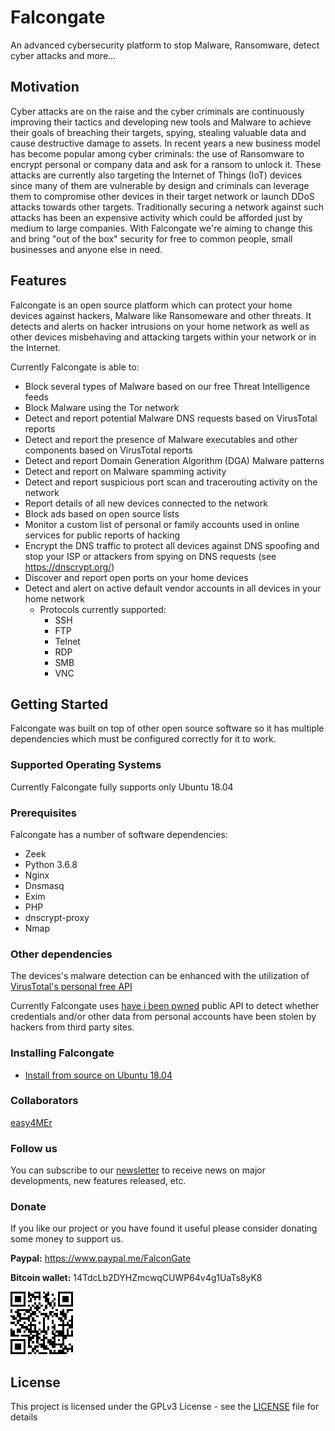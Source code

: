 # Falcongate

An advanced cybersecurity platform to stop Malware, Ransomware, detect cyber attacks and more...

## Motivation

Cyber attacks are on the raise and the cyber criminals are continuously improving their tactics and developing new tools and Malware to achieve their goals of breaching their targets, spying, stealing valuable data and cause destructive damage to assets. In recent years a new business model has become popular among cyber criminals: the use of Ransomware to encrypt personal or company data and ask for a ransom to unlock it. These attacks are currently also targeting the Internet of Things (IoT) devices since many of them are vulnerable by design and criminals can leverage them to compromise other devices in their target network or launch DDoS attacks towards other targets. Traditionally securing a network against such attacks has been an expensive activity which could be afforded just by medium to large companies. With Falcongate we're aiming to change this and bring "out of the box" security for free to common people, small businesses and anyone else in need.

## Features

Falcongate is an open source platform which can protect your home devices against hackers, Malware like Ransomeware and other threats. It detects and alerts on hacker intrusions on your home network as well as other devices misbehaving and attacking targets within your network or in the Internet.

Currently Falcongate is able to:

- Block several types of Malware based on our free Threat Intelligence feeds
- Block Malware using the Tor network
- Detect and report potential Malware DNS requests based on VirusTotal reports
- Detect and report the presence of Malware executables and other components based on VirusTotal reports
- Detect and report Domain Generation Algorithm (DGA) Malware patterns
- Detect and report on Malware spamming activity
- Detect and report suspicious port scan and tracerouting activity on the network
- Report details of all new devices connected to the network
- Block ads based on open source lists
- Monitor a custom list of personal or family accounts used in online services for public reports of hacking
- Encrypt the DNS traffic to protect all devices against DNS spoofing and stop your ISP or attackers from spying on DNS requests (see https://dnscrypt.org/)
- Discover and report open ports on your home devices
- Detect and alert on active default vendor accounts in all devices in your home network
  - Protocols currently supported:
    - SSH
    - FTP
    - Telnet
    - RDP
    - SMB
    - VNC
    

## Getting Started

Falcongate was built on top of other open source software so it has multiple dependencies which must be configured correctly for it to work.

### Supported Operating Systems

Currently Falcongate fully supports only Ubuntu 18.04


### Prerequisites

Falcongate has a number of software dependencies:

- Zeek
- Python 3.6.8
- Nginx
- Dnsmasq
- Exim
- PHP
- dnscrypt-proxy
- Nmap

### Other dependencies

The devices's malware detection can be enhanced with the utilization of [VirusTotal's personal free API](https://www.virustotal.com/en/documentation/public-api/)

Currently Falcongate uses [have i been pwned](https://haveibeenpwned.com/API/v2) public API to detect whether credentials and/or other data from personal accounts have been stolen by hackers from third party sites.

### Installing Falcongate

- [Install from source on Ubuntu 18.04](https://github.com/A3sal0n/FalconGate/wiki/Install-from-source)


### Collaborators
[easy4MEr](https://github.com/easy4MEr)

### Follow us

You can subscribe to our [newsletter](http://eepurl.com/cvwEYj) to receive news on major developments, new features released, etc.

### Donate

If you like our project or you have found it useful please consider donating some money to support us.

**Paypal:** https://www.paypal.me/FalconGate

**Bitcoin wallet:** 14TdcLb2DYHZmcwqCUWP64v4g1UaTs8yK8

![alt tag](https://github.com/A3sal0n/FalconGate/blob/master/html/images/bitcoin_wallet.png)

## License

This project is licensed under the GPLv3 License - see the [LICENSE](LICENSE) file for details

